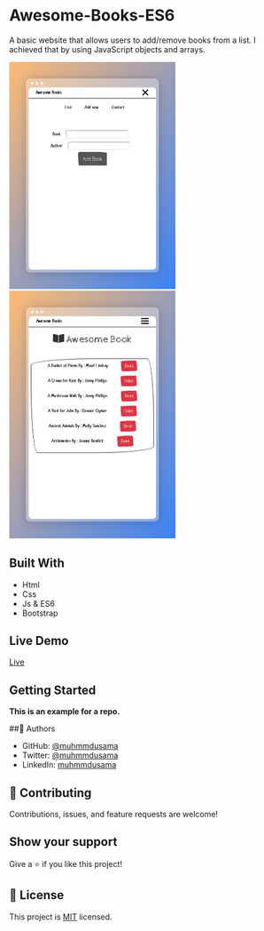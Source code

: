 # Awesome-Books-ES6

A basic website that allows users to add/remove books from a list. I achieved that by using JavaScript objects and arrays.

<img src='./app-look/pika-2022-07-05T11%2040%2052.230Z.png' width = '300'/>    <img src='./app-look/pika-2022-07-05T11%2041%2006.067Z.png' width = '300'/>

## Built With

- Html
- Css
- Js & ES6
- Bootstrap

## Live Demo

[Live](https://muhmmdusama.github.io/Awesome-Books/#)

## Getting Started

**This is an example for a repo.**

##👤 Authors

- GitHub: [@muhmmdusama](https://github.com/muhmmdusama)
- Twitter: [@muhmmdusama](https://twitter.com/muhmmdusama)
- LinkedIn: [muhmmdusama](https://linkedin.com/in/muhmmdusama)

## 🤝 Contributing

Contributions, issues, and feature requests are welcome!

## Show your support

Give a ⭐️ if you like this project!


## 📝 License

This project is [MIT](./MIT.md) licensed.
